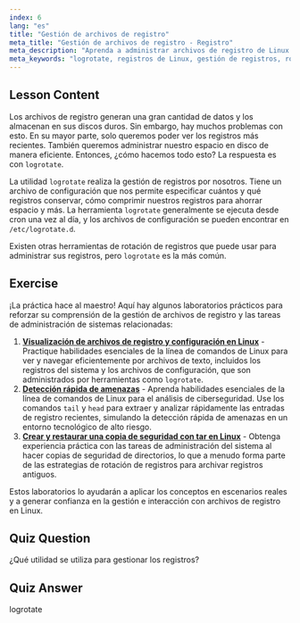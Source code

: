 ```yaml
---
index: 6
lang: "es"
title: "Gestión de archivos de registro"
meta_title: "Gestión de archivos de registro - Registro"
meta_description: "Aprenda a administrar archivos de registro de Linux de manera eficiente usando logrotate. Descubra la rotación de registros, la compresión y la configuración para ahorrar espacio en disco. ¡Empiece a aprender hoy mismo!"
meta_keywords: "logrotate, registros de Linux, gestión de registros, rotación de registros, tutorial de Linux, principiante, guía, espacio en disco"
---
```


## Lesson Content

Los archivos de registro generan una gran cantidad de datos y los almacenan en sus discos duros. Sin embargo, hay muchos problemas con esto. En su mayor parte, solo queremos poder ver los registros más recientes. También queremos administrar nuestro espacio en disco de manera eficiente. Entonces, ¿cómo hacemos todo esto? La respuesta es con `logrotate`.

La utilidad `logrotate` realiza la gestión de registros por nosotros. Tiene un archivo de configuración que nos permite especificar cuántos y qué registros conservar, cómo comprimir nuestros registros para ahorrar espacio y más. La herramienta `logrotate` generalmente se ejecuta desde cron una vez al día, y los archivos de configuración se pueden encontrar en `/etc/logrotate.d`.

Existen otras herramientas de rotación de registros que puede usar para administrar sus registros, pero `logrotate` es la más común.

## Exercise

¡La práctica hace al maestro! Aquí hay algunos laboratorios prácticos para reforzar su comprensión de la gestión de archivos de registro y las tareas de administración de sistemas relacionadas:

1. **[Visualización de archivos de registro y configuración en Linux](https://labex.io/es/labs/linux-viewing-log-and-configuration-files-in-linux-387914)** - Practique habilidades esenciales de la línea de comandos de Linux para ver y navegar eficientemente por archivos de texto, incluidos los registros del sistema y los archivos de configuración, que son administrados por herramientas como `logrotate`.
2. **[Detección rápida de amenazas](https://labex.io/es/labs/linux-rapid-threat-detection-387930)** - Aprenda habilidades esenciales de la línea de comandos de Linux para el análisis de ciberseguridad. Use los comandos `tail` y `head` para extraer y analizar rápidamente las entradas de registro recientes, simulando la detección rápida de amenazas en un entorno tecnológico de alto riesgo.
3. **[Crear y restaurar una copia de seguridad con tar en Linux](https://labex.io/es/labs/comptia-create-and-restore-a-backup-with-tar-in-linux-590843)** - Obtenga experiencia práctica con las tareas de administración del sistema al hacer copias de seguridad de directorios, lo que a menudo forma parte de las estrategias de rotación de registros para archivar registros antiguos.

Estos laboratorios lo ayudarán a aplicar los conceptos en escenarios reales y a generar confianza en la gestión e interacción con archivos de registro en Linux.

## Quiz Question

¿Qué utilidad se utiliza para gestionar los registros?

## Quiz Answer

logrotate
